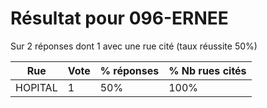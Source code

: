 # Résultat pour 096-ERNEE

Sur 2 réponses dont 1 avec une rue cité (taux réussite 50%)

| Rue | Vote | % réponses | % Nb rues cités|
|-----|------|------------|----------------|
| HOPITAL | 1 | 50% | 100%|
